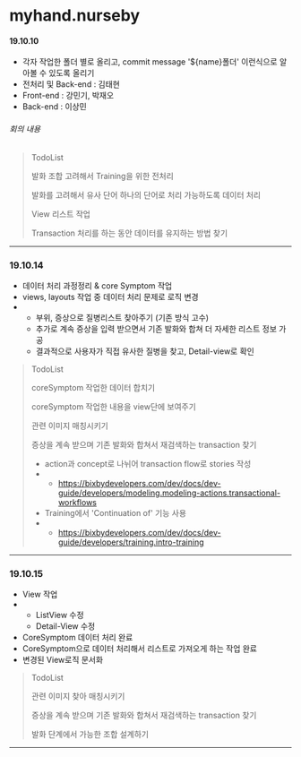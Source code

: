 # myhand.nurseby

#### 19.10.10

- 각자 작업한 폴더 별로 올리고, commit message '${name}폴더' 이런식으로 알아볼 수 있도록 올리기
- 전처리 및 Back-end : 김태현
- Front-end : 강민기, 박재오
- Back-end : 이상민

###### 회의 내용

> TodoList
>
> 발화 조합 고려해서 Training을 위한 전처리
>
> 발화를 고려해서 유사 단어 하나의 단어로 처리 가능하도록 데이터 처리
>
> View 리스트 작업
>
> Transaction 처리를 하는 동안 데이터를 유지하는 방법 찾기

---

### 19.10.14

- 데이터 처리 과정정리 & core Symptom 작업
- views, layouts 작업 중 데이터 처리 문제로 로직 변경
- - 부위, 증상으로 질병리스트 찾아주기 (기존 방식 고수)
  - 추가로 계속 증상을 입력 받으면서 기존 발화와 합쳐 더 자세한 리스트 정보 가공
  - 결과적으로 사용자가 직접 유사한 질병을 찾고, Detail-view로 확인

>TodoList
>
>coreSymptom 작업한 데이터 합치기
>
>coreSymptom 작업한 내용을 view단에 보여주기
>
>관련 이미지 매칭시키기
>
>증상을 계속 받으며 기존 발화와 합쳐서 재검색하는 transaction 찾기
>
>- action과 concept로 나뉘어 transaction flow로 stories 작성
>- -  https://bixbydevelopers.com/dev/docs/dev-guide/developers/modeling.modeling-actions.transactional-workflows 
>- Training에서 'Continuation of' 기능 사용
>- -  https://bixbydevelopers.com/dev/docs/dev-guide/developers/training.intro-training 

---

### 19.10.15

- View 작업
- - ListView 수정
  - Detail-View 수정
- CoreSymptom 데이터 처리 완료
- CoreSymptom으로 데이터 처리해서 리스트로 가져오게 하는 작업 완료
- 변경된 View로직 문서화

>TodoList
>
>관련 이미지 찾아 매칭시키기
>
>증상을 계속 받으며 기존 발화와 합쳐서 재검색하는 transaction 찾기
>
>발화 단계에서 가능한 조합 설계하기

---


